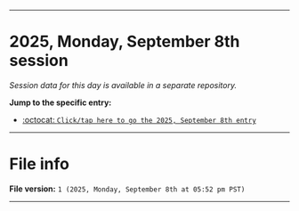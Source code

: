 
***

# 2025, Monday, September 8th session

_Session data for this day is available in a separate repository._

**Jump to the specific entry:**

- [:octocat: `Click/tap here to go the 2025, September 8th entry`](https://github.com/seanpm2001/SeansLifeArchive_Images_TinyTower_Y2025/tree/SeansLifeArchive_Images_TinyTower_Y2025_Main-dev/2025/09_September/08/)

***

# File info

**File version:** `1 (2025, Monday, September 8th at 05:52 pm PST)`

***
